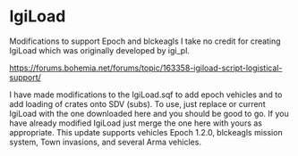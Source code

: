 # IgiLoad
Modifications to support Epoch and blckeagls
I take no credit for creating IgiLoad which was originally developed by igi_pl.

https://forums.bohemia.net/forums/topic/163358-igiload-script-logistical-support/

I have made modifications to the IgiLoad.sqf to add epoch vehicles and to add loading of crates onto SDV (subs).
To use, just replace or current IgiLoad with the one downloaded here and you should be good to go.
If you have already modified IgiLoad just merge the one here with yours as appropriate. 
This update supports vehicles Epoch 1.2.0, blckeagls mission system, Town invasions, and several Arma vehicles.
